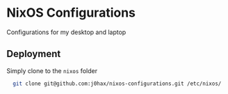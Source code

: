 # NixOS Configurations

Configurations for my desktop and laptop

## Deployment

Simply clone to the `nixos` folder

```bash
  git clone git@github.com:j0hax/nixos-configurations.git /etc/nixos/
```
